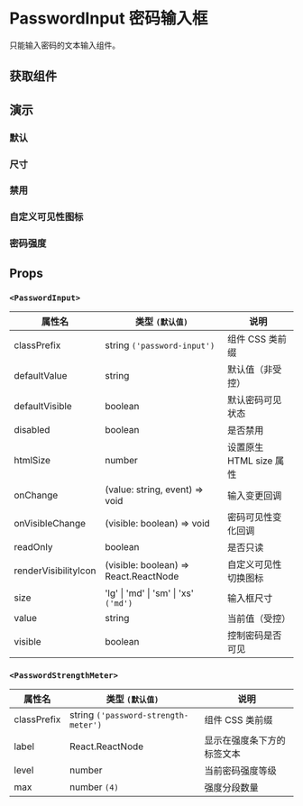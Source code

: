 # PasswordInput 密码输入框

只能输入密码的文本输入组件。

## 获取组件

<!--{include:<import-guide>}-->

## 演示

### 默认

<!--{include:`basic.md`}-->

### 尺寸

<!--{include:`size.md`}-->

### 禁用

<!--{include:`disabled.md`}-->

### 自定义可见性图标

<!--{include:`custom-icon.md`}-->

### 密码强度

<!--{include:`password-strength-meter.md`}-->

## Props

### `<PasswordInput>`

| 属性名               | 类型 `(默认值)`                       | 说明                    |
| -------------------- | ------------------------------------- | ----------------------- |
| classPrefix          | string `('password-input')`           | 组件 CSS 类前缀         |
| defaultValue         | string                                | 默认值（非受控）        |
| defaultVisible       | boolean                               | 默认密码可见状态        |
| disabled             | boolean                               | 是否禁用                |
| htmlSize             | number                                | 设置原生 HTML size 属性 |
| onChange             | (value: string, event) => void        | 输入变更回调            |
| onVisibleChange      | (visible: boolean) => void            | 密码可见性变化回调      |
| readOnly             | boolean                               | 是否只读                |
| renderVisibilityIcon | (visible: boolean) => React.ReactNode | 自定义可见性切换图标    |
| size                 | 'lg' \| 'md' \| 'sm' \| 'xs' `('md')` | 输入框尺寸              |
| value                | string                                | 当前值（受控）          |
| visible              | boolean                               | 控制密码是否可见        |

### `<PasswordStrengthMeter>`

| 属性名      | 类型 `(默认值)`                      | 说明                       |
| ----------- | ------------------------------------ | -------------------------- |
| classPrefix | string `('password-strength-meter')` | 组件 CSS 类前缀            |
| label       | React.ReactNode                      | 显示在强度条下方的标签文本 |
| level       | number                               | 当前密码强度等级           |
| max         | number `(4)`                         | 强度分段数量               |
